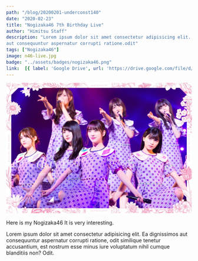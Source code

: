 ```yaml
---
path: "/blog/20200201-underconst140"
date: "2020-02-23"
title: "Nogizaka46 7th Birthday Live"
author: "Himitsu Staff"
description: "Lorem ipsum dolor sit amet consectetur adipisicing elit. Ea dignissimos
aut consequuntur aspernatur corrupti ratione.odit"
tags: ["Nogizaka46"]
image: n46-live.jpg
badge: "../assets/badges/nogizaka46.png"
link:  [{ label: 'Google Drive', url: 'https://drive.google.com/file/d/11PGJWuv55HQUEotLOU-pmxsJZP4WJ27h/view?usp=sharing' }, {label: 'Racaty', url: 'https://racaty.net/1qlo0uaptjyw'}]
---
```


![Nogizaka46 7th Birthday Live](./n46-live.jpg)

Here is my Nogizaka46
It is very interesting.

Lorem ipsum dolor sit amet consectetur adipisicing elit. Ea dignissimos
aut consequuntur aspernatur corrupti ratione, odit similique tenetur
accusantium, est nostrum esse minus iure voluptatum nihil cumque
blanditiis non? Odit.
